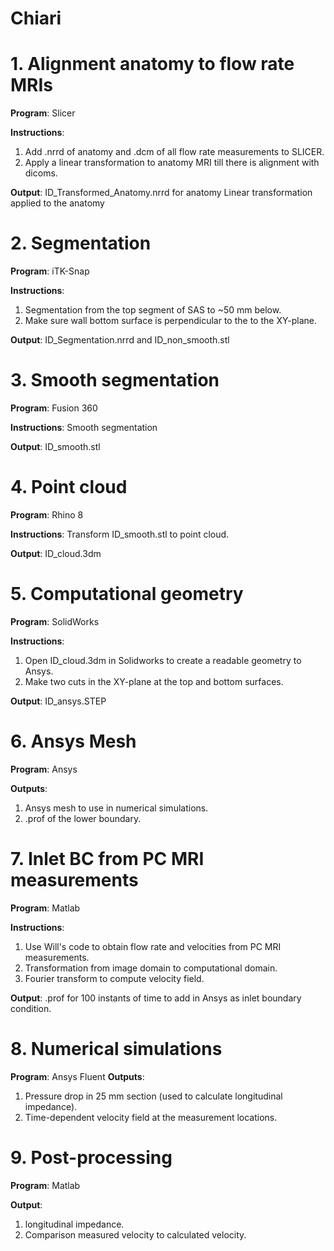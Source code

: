 # Chiari
# 1. Alignment anatomy to flow rate MRIs
**Program**: Slicer 

**Instructions**: 
1) Add .nrrd of anatomy and .dcm of all flow rate measurements to SLICER. 
2) Apply a linear transformation to anatomy MRI till there is alignment with dicoms.

**Output**: ID_Transformed_Anatomy.nrrd for anatomy
Linear transformation applied to the anatomy

# 2. Segmentation
**Program**: iTK-Snap 

**Instructions**: 
1) Segmentation from the top segment of SAS to ~50 mm below. 
2) Make sure wall bottom surface 
is perpendicular to the to the XY-plane. 

**Output**: ID_Segmentation.nrrd and ID_non_smooth.stl 

# 3. Smooth segmentation
**Program**:  Fusion 360

**Instructions**: Smooth segmentation

**Output**: ID_smooth.stl

# 4. Point cloud
**Program**:  Rhino 8

**Instructions**: Transform ID_smooth.stl to point cloud. 

**Output**: ID_cloud.3dm

# 5. Computational geometry
**Program**: SolidWorks 

**Instructions**: 
1) Open ID_cloud.3dm in Solidworks to create a readable geometry to Ansys.
2) Make two cuts in the XY-plane at the top and bottom surfaces. 

**Output**: ID_ansys.STEP

# 6. Ansys Mesh
**Program**: Ansys

**Outputs**: 
1) Ansys mesh to use in numerical simulations.
2) .prof of the lower boundary. 

# 7. Inlet BC from PC MRI measurements
**Program**:  Matlab

**Instructions**: 
1) Use Will's code to obtain flow rate and velocities from PC MRI measurements. 
2) Transformation from image domain to computational domain. 
3) Fourier transform to compute velocity field.

**Output**: .prof for 100 instants of time to add in Ansys as inlet boundary condition. 

# 8. Numerical simulations
**Program**: Ansys Fluent
**Outputs**: 
1) Pressure drop in 25 mm section (used to calculate longitudinal impedance).
2) Time-dependent velocity field at the measurement locations.  

# 9. Post-processing 
**Program**:  Matlab

**Output**: 
1) longitudinal impedance.
2) Comparison measured velocity to calculated velocity.

